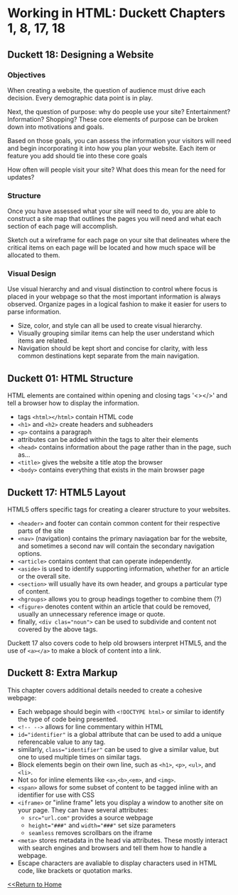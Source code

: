 # Working in HTML: Duckett Chapters 1, 8, 17, 18

## Duckett 18: Designing a Website

### Objectives
When creating a website, the question of audience must drive each decision. Every demographic data point is in play. 

Next, the question of purpose: why do people use your site? Entertainment? Information? Shopping? These core elements of purpose can be broken down into motivations and goals. 

Based on those goals, you can assess the information your visitors will need and begin incorporating it into how you plan your website. Each item or feature you add should tie into these core goals

How often will people visit your site? What does this mean for the need for updates? 

### Structure
Once you have assessed what your site will need to do, you are able to construct a site map that outlines the pages you will need and what each section of each page will accomplish. 

Sketch out a wireframe for each page on your site that delineates where the critical items on each page will be located and how much space will be allocated to them. 

### Visual Design
Use visual hierarchy and and visual distinction to control where focus is placed in your webpage so that the most important information is always observed. Organize pages in a logical fashion to make it easier for users to parse information. 
- Size, color, and style can all be used to create visual hierarchy. 
- Visually grouping similar items can help the user understand which items are related.
- Navigation should be kept short and concise for clarity, with less common destinations kept separate from the main navigation. 

## Duckett 01: HTML Structure
HTML elements are contained within opening and closing tags '<></>' and tell a browser how to display the information. 
- tags `<html></html>` contain HTML code
- `<h1>` and `<h2>` create headers and subheaders
- `<p>` contains a paragraph
- attributes can be added within the tags to alter their elements
- `<head>` contains information about the page rather than in the page, such as...
- `<title>` gives the website a title atop the browser
- `<body>` contains everything that exists in the main browser page

## Duckett 17: HTML5 Layout
HTML5 offers specific tags for creating a clearer structure to your websites. 
- `<header>` and footer can contain common content for their respective parts of the site
- `<nav>` (navigation) contains the primary naviagation bar for the website, and sometimes a second nav will contain the secondary navigation options. 
- `<article>` contains content that can operate independently. 
- `<aside>` is used to identify supporting information, whether for an article or the overall site.
- `<section>` will usually have its own header, and groups a particular type of content. 
- `<hgroups>` allows you to group headings together to combine them (?)
- `<figure>` denotes content within an article that could be removed, usually an unnecessary reference image or quote. 
- finally, `<div clas="noun">` can be used to subdivide and content not covered by the above tags. 

Duckett 17 also covers code to help old browsers interpret HTML5, and the use of `<a></a>` to make a block of content into a link. 

## Duckett 8: Extra Markup
This chapter covers additional details needed to create a cohesive webpage:
- Each webpage should begin with `<!DOCTYPE html>` or similar to identify the type of code being presented. 
- `<!-- -->` allows for line commentary within HTML
- `id="identifier"` is a global attribute that can be used to add a unique referencable value to any tag. 
- similarly, `class="identifier"` can be used to give a similar value, but one to used multiple times on similar tags. 
- Block elements begin on their own line, such as `<h1>`, `<p>`, `<ul>`, and `<li>`. 
- Not so for inline elements like `<a>`,`<b>`,`<em>`, and `<img>`.
- `<span>` allows for some subset of content to be tagged inline with an identifier for use with CSS
- `<iframe>` or "inline frame" lets you display a window to another site on your page. They can have several attributes: 
  *  `src="url.com"` provides a source webpage
  * `height="###"` and `width="###"` set size parameters
  * `seamless` removes scrollbars on the iframe
- `<meta>` stores metadata in the head via attributes. These mostly interact with search engines and browsers and tell them how to handle a webpage. 
- Escape characters are avaliable to display characters used in HTML code, like brackets or quotation marks. 


[<<Return to Home](README.md) 